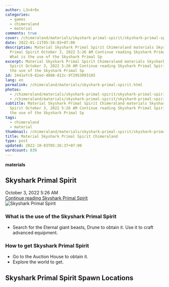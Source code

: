 ```yaml
---
author: L3n4r0x
categories:
  - games
  - chimeraland
  - material
comments: true
cover: /chimeraland/materials/skyshark-primal-spirit/skyshark-primal-spirit.webp
date: 2022-01-11T05:56:03+07:00
description: Material Skyshark Primal Spirit Chimeraland materials Skyshark
  Primal Spirit October 3, 2022 5:26 AM Continue reading Skyshark Primal Spirit
  What is the use of the Skyshark Primal Sp
excerpt: Material Skyshark Primal Spirit Chimeraland materials Skyshark Primal
  Spirit October 3, 2022 5:26 AM Continue reading Skyshark Primal Spirit What is
  the use of the Skyshark Primal Sp
id: 2441efc9-82ed-4888-812c-9f2953093185
lang: en
permalink: /chimeraland/materials/skyshark-primal-spirit.html
photos:
  - /chimeraland/materials/skyshark-primal-spirit/skyshark-primal-spirit.webp
  - /chimeraland/materials/skyshark-primal-spirit/skyshard-primal-spirit.webp
subtitle: Material Skyshark Primal Spirit Chimeraland materials Skyshark Primal
  Spirit October 3, 2022 5:26 AM Continue reading Skyshark Primal Spirit What is
  the use of the Skyshark Primal Sp
tags:
  - chimeraland
  - material
thumbnail: /chimeraland/materials/skyshark-primal-spirit/skyshark-primal-spirit.webp
title: Material Skyshark Primal Spirit Chimeraland
type: post
updated: 2022-10-03T05:26:37+07:00
wordcount: 839
---
```


<link
  rel="stylesheet"
  href="https://rawcdn.githack.com/dimaslanjaka/Web-Manajemen/870a349/css/bootstrap-5-3-0-alpha3-wrapper.css"
/>
<section id="bootstrap-wrapper">
  <div data-bs-theme="dark">
    <div
      class="row g-0 border rounded overflow-hidden flex-md-row mb-4 shadow-sm position-relative bg-dark text-light"
    >
      <div class="col p-4 d-flex flex-column position-static">
        <strong class="d-inline-block mb-2 text-success">materials</strong>
        <h2 class="mb-0">Skyshark Primal Spirit</h2>
        <div class="mb-1 text-muted">October 3, 2022 5:26 AM</div>
        <a
          href="/chimeraland/materials/skyshark-primal-spirit.html"
          class="stretched-link d-none text-primary"
          >Continue reading Skyshark Primal Spirit</a
        >
      </div>
      <div class="col-auto d-none d-md-block d-lg-block">
        <img
          src="https://www.webmanajemen.com/chimeraland/materials/skyshark-primal-spirit/skyshark-primal-spirit.webp"
          alt="Skyshark Primal Spirit"
        />
      </div>
    </div>
    <div class="row">
      <div class="col-lg-6 col-12 mb-2">
        <div class="card">
          <div class="card-body">
            <h3 class="card-title">
              What is the use of the Skyshark Primal Spirit
            </h3>
            <div class="card-text">
              <ul>
                <li>
                  Search for the Eternal giant beasts, Drune to obtain it. Use
                  it to craft advanced equipment.
                </li>
              </ul>
            </div>
          </div>
        </div>
      </div>
      <div class="col-lg-6 col-12 mb-2">
        <div class="card">
          <div class="card-body">
            <h3 class="card-title">How to get Skyshark Primal Spirit</h3>
            <div class="card-text">
              <ul>
                <li>Go to the Auction House to obtain it.</li>
                <li>Explore the world to get.</li>
              </ul>
            </div>
          </div>
        </div>
      </div>
      <div class="col-12 mb-2">
        <h2>Skyshark Primal Spirit Spawn Locations</h2>
        <div></div>
        <div></div>
      </div>
    </div>
  </div>
</section>